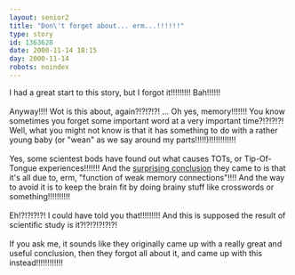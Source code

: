 ```yaml
---
layout: senior2
title: "Don\'t forget about... erm...!!!!!!"
type: story
id: 1363628
date: 2000-11-14 18:15
day: 2000-11-14
robots: noindex
---
```

I had a great start to this story, but I forgot it!!!!!!!!! Bah!!!!!!<br/> <br/>Anyway!!!! Wot is this about, again?!?!?!?! ... Oh yes, memory!!!!!!! You know sometimes you forget some important word at a very important time?!?!?!?! Well, what you might not know is that it has something to do with a rather young baby (or "wean" as we say around my parts!!!!!)!!!!!!!!!!!!<br/> <br/>Yes, some scientest bods have found out what causes TOTs, or Tip-Of-Tongue experiences!!!!!!! And the <a href="http://www.theherald.co.uk/news/archive/14-11-19100-0-5-3.html">surprising conclusion</a> they came to is that it's all due to, erm, "function of weak memory connections"!!!! And the way to avoid it is to keep the brain fit by doing brainy stuff like crosswords or something!!!!!!!!!!<br/> <br/>Eh!?!?!?!?! I could have told you that!!!!!!!!! And this is supposed the result of scientific study is it?!?!?!?!?!?! <br/> <br/>If you ask me, it sounds like they originally came up with a really great and useful conclusion, then they forgot all about it, and came up with this instead!!!!!!!!!!!!
